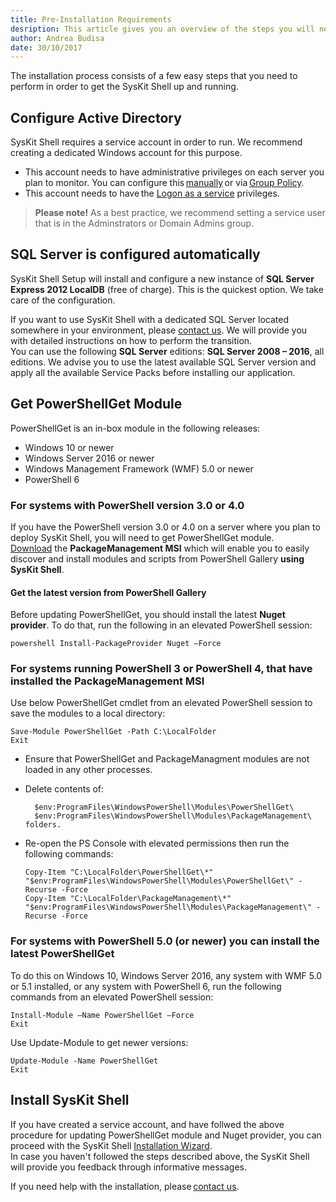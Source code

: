 ```yaml
---
title: Pre-Installation Requirements
desription: This article gives you an overview of the steps you will need to perform in order to prepare your server environment for the SysKit Shell installation.
author: Andrea Budisa
date: 30/10/2017
---
```

The installation process consists of a few easy steps that you need to perform in order to get the SysKit Shell up and running.

## Configure Active Directory

SysKit Shell requires a service account in order to run. We recommend creating a dedicated Windows account for this purpose.

+ This account needs to have administrative privileges on each server you plan to monitor. You can configure this [manually](#internal/how-to/service-accounts/add-service-user-manually) or via [Group Policy](#internal/how-to/service-accounts/add-service-user-group-policy).
+ This account needs to have the [Logon as a service](#internal/how-to/service-accounts/add-service-user-group-policy) privileges.

> __Please note!__ As a best practice, we recommend setting a service user that is in the Adminstrators or Domain Admins group.

## SQL Server is configured automatically

SysKit Shell Setup will install and configure a new instance of __SQL Server Express 2012 LocalDB__ (free of charge). This is the quickest option. We take care of the configuration.

If you want to use SysKit Shell with a dedicated SQL Server located somewhere in your environment, please [contact us](https://www.syskit.com/company/contact-us). We will provide you with detailed instructions on how to perform the transition.  
You can use the following __SQL Server__ editions: __SQL Server 2008 – 2016__, all editions.
We advise you to use the latest available SQL Server version and apply all the available Service Packs before installing our application.

## Get PowerShellGet Module

PowerShellGet is an in-box module in the following releases:

+ Windows 10 or newer
+ Windows Server 2016 or newer
+ Windows Management Framework (WMF) 5.0 or newer
+ PowerShell 6

### For systems with PowerShell version 3.0 or 4.0 

If you have the PowerShell version 3.0 or 4.0 on a server where you plan to deploy SysKit Shell, you will need to get PowerShellGet module.  
[Download](https://www.microsoft.com/en-us/download/details.aspx?id=51451) the __PackageManagement MSI__ which will enable you to easily discover and install modules and scripts from PowerShell Gallery __using SysKit Shell__.

#### Get the latest version from PowerShell Gallery

Before updating PowerShellGet, you should install the latest __Nuget provider__. To do that, run the following in an elevated PowerShell session:

    powershell Install-PackageProvider Nuget –Force

### For systems running PowerShell 3 or PowerShell 4, that have installed the PackageManagement MSI

Use below PowerShellGet cmdlet from an elevated PowerShell session to save the modules to a local directory: 

    Save-Module PowerShellGet -Path C:\LocalFolder
    Exit

+ Ensure that PowerShellGet and PackageManagment modules are not loaded in any other processes.
+ Delete contents of:

        $env:ProgramFiles\WindowsPowerShell\Modules\PowerShellGet\
        $env:ProgramFiles\WindowsPowerShell\Modules\PackageManagement\ folders.
+ Re-open the PS Console with elevated permissions then run the following commands:

      Copy-Item "C:\LocalFolder\PowerShellGet\*" "$env:ProgramFiles\WindowsPowerShell\Modules\PowerShellGet\" -Recurse -Force
      Copy-Item "C:\LocalFolder\PackageManagement\*" "$env:ProgramFiles\WindowsPowerShell\Modules\PackageManagement\" -Recurse -Force

### For systems with PowerShell 5.0 (or newer) you can install the latest PowerShellGet

To do this on Windows 10, Windows Server 2016, any system with WMF 5.0 or 5.1 installed, or any system with PowerShell 6, run the following commands from an elevated PowerShell session:

    Install-Module –Name PowerShellGet –Force
    Exit

Use Update-Module to get newer versions:

    Update-Module -Name PowerShellGet
    Exit

## Install SysKit Shell

If you have created a service account, and have follwed the above procedure for updating PowerShellGet module and Nuget provider, you can proceed with the SysKit Shell [Installation Wizard](#internal/installation-configuration/installation-configuration).  
In case you haven't followed the steps described above, the SysKit Shell will provide you feedback through informative messages.

If you need help with the installation, please [contact us](https://www.syskit.com/company/contact-us).